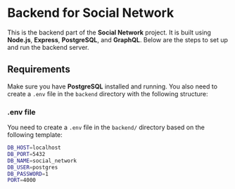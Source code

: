 # Backend for Social Network

This is the backend part of the **Social Network** project. It is built using **Node.js**, **Express**, **PostgreSQL**, and **GraphQL**. Below are the steps to set up and run the backend server.

## Requirements

Make sure you have **PostgreSQL** installed and running. You also need to create a `.env` file in the `backend` directory with the following structure:

### .env file

You need to create a `.env` file in the `backend/` directory based on the following template:

```bash
DB_HOST=localhost
DB_PORT=5432
DB_NAME=social_network
DB_USER=postgres
DB_PASSWORD=1
PORT=4000
